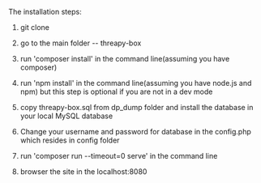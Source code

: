 The installation steps:

1) git clone <repository>

2) go to the main folder -- threapy-box

3) run 'composer install' in the command line(assuming you have composer)

4) run 'npm install' in the command line(assuming you have node.js and npm)
   but this step is optional if you are not in a dev mode

5) copy threapy-box.sql from dp_dump folder and install the database in your local MySQL database

6) Change your username and password for database in the config.php which resides in config folder

7) run 'composer run --timeout=0 serve' in the command line

8) browser the site in the localhost:8080
